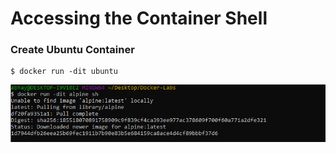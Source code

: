 # Accessing the Container Shell

### Create Ubuntu Container
```
$ docker run -dit ubuntu
```
![alt Text](https://github.com/srabhayraj/Docker-Labs/blob/master/metadata/run.PNG)

